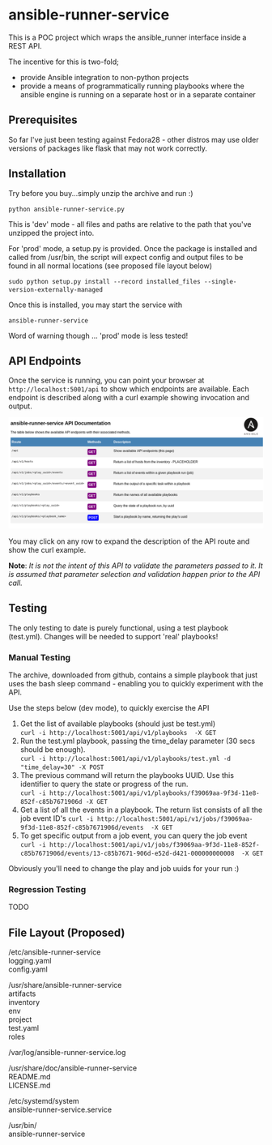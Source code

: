 # ansible-runner-service
This is a POC project which wraps the ansible_runner interface inside a REST API.  

The incentive for this is two-fold;
- provide Ansible integration to non-python projects
- provide a means of programmatically running playbooks where the ansible engine is running on a separate host or in a separate container

## Prerequisites
So far I've just been testing against Fedora28 - other distros may use older
versions of packages like flask that may not work correctly.  

## Installation
Try before you buy...simply unzip the archive and run :)
```
python ansible-runner-service.py
```
This is 'dev' mode - all files and paths are relative to the path that you've
unzipped the project into.

For 'prod' mode, a setup.py is provided. Once the package is installed and
called from /usr/bin, the script will expect config and output files to be
found in all normal locations (see proposed file layout below)  
```
sudo python setup.py install --record installed_files --single-version-externally-managed
```

Once this is installed, you may start the service with
```
ansible-runner-service
```
Word of warning though ... 'prod' mode is less tested!

## API Endpoints

Once the service is running, you can point your browser at  ```http://localhost:5001/api``` to show which endpoints are available. Each endpoint is described along with a curl example showing invocation and output.  

![API endpoints](./screenshots/ansible-runner-service-API.png)

You may click on any row to expand the description of the API route and show the curl example.  

**Note**: *It is not the intent of this API to validate the parameters passed to it. It is assumed that parameter selection and validation happen prior to the API call.*  

## Testing
The only testing to date is purely functional, using a test playbook (test.yml). Changes will be needed to support 'real' playbooks!  

### Manual Testing
The archive, downloaded from github, contains a simple playbook that just uses the bash sleep command - enabling you to quickly experiment with the API.

Use the steps below (dev mode), to quickly exercise the API  
1. Get the list of available playbooks (should just be test.yml)  
```curl -i http://localhost:5001/api/v1/playbooks  -X GET```
2. Run the test.yml playbook, passing the time_delay parameter (30 secs should be enough).  
```curl -i http://localhost:5001/api/v1/playbooks/test.yml -d "time_delay=30" -X POST```  
3. The previous command will return the playbooks UUID. Use this identifier to query the state or progress of the run.  
```curl -i http://localhost:5001/api/v1/playbooks/f39069aa-9f3d-11e8-852f-c85b7671906d -X GET```
4. Get a list of all the events in a playbook. The return list consists of all the job event ID's
```curl -i http://localhost:5001/api/v1/jobs/f39069aa-9f3d-11e8-852f-c85b7671906d/events  -X GET```
5. To get specific output from a job event, you can query the job event  
```curl -i http://localhost:5001/api/v1/jobs/f39069aa-9f3d-11e8-852f-c85b7671906d/events/13-c85b7671-906d-e52d-d421-000000000008  -X GET```  

Obviously you'll need to change the play and job uuids for your run :)

### Regression Testing
TODO  

## File Layout (Proposed)

/etc/ansible-runner-service  
    logging.yaml  
    config.yaml

/usr/share/ansible-runner-service  
    artifacts  
    inventory  
    env  
    project  
        test.yaml  
    roles

/var/log/ansible-runner-service.log  

/usr/share/doc/ansible-runner-service  
    README.md  
    LICENSE.md  

/etc/systemd/system  
    ansible-runner-service.service  

/usr/bin/  
    ansible-runner-service  
